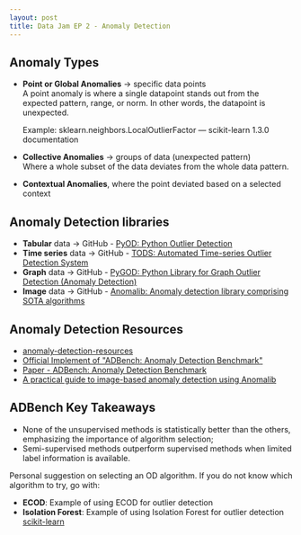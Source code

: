 ```yaml
---
layout: post
title: Data Jam EP 2 - Anomaly Detection
---
```


## Anomaly Types
- **Point or Global Anomalies** → specific data points<br>
A point anomaly is where a single datapoint stands out from the expected pattern, range, or norm. In other words, the datapoint is unexpected.

  Example: sklearn.neighbors.LocalOutlierFactor — scikit-learn 1.3.0 documentation


- **Collective Anomalies** → groups of data (unexpected pattern)<br>
Where a whole subset of the data deviates from the whole data pattern.

- **Contextual Anomalies**, where the point deviated based on a selected context

## Anomaly Detection libraries
- **Tabular** data → GitHub - [PyOD: Python Outlier Detection](https://github.com/yzhao062/pyod)
- **Time series** data → GitHub - [TODS: Automated Time-series Outlier Detection System](https://github.com/datamllab/tods)
- **Graph** data → GitHub - [PyGOD: Python Library for Graph Outlier Detection (Anomaly Detection)](https://github.com/pygod-team/pygod) 
- **Image** data → GitHub - [Anomalib: Anomaly detection library comprising SOTA algorithms](https://github.com/openvinotoolkit/anomalib)

## Anomaly Detection Resources
- [anomaly-detection-resources](https://github.com/yzhao062/anomaly-detection-resources)
- [Official Implement of "ADBench: Anomaly Detection Benchmark"](https://github.com/Minqi824/ADBench)
- [Paper - ADBench: Anomaly Detection Benchmark](https://arxiv.org/abs/2206.09426)
- [A practical guide to image-based anomaly detection using Anomalib](https://blog.ml6.eu/a-practical-guide-to-anomaly-detection-using-anomalib-b2af78147934)

## ADBench Key Takeaways
- None of the unsupervised methods is statistically better than the others, emphasizing the importance of algorithm selection;
- Semi-supervised methods outperform supervised methods when limited label information is available.

Personal suggestion on selecting an OD algorithm. If you do not know which algorithm to try, go with:
- **ECOD**: Example of using ECOD for outlier detection
- **Isolation Forest**: Example of using Isolation Forest for outlier detection [scikit-learn](https://scikit-learn.org/stable/modules/generated/sklearn.ensemble.IsolationForest.html)


